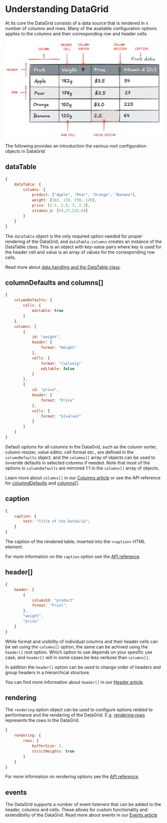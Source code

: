 # Understanding DataGrid
At its core the DataGrid consists of a data source that is rendered in x number of columns and rows. Many of the available configuration options applies to the columns and their corresponding row and header cells.

![table](ill_table.png)

The following provides an introduction the various root configuration objects in DataGrid:

## dataTable
```js
{
    dataTable: {
        columns: {
            product: ["Apple", "Pear", "Orange", "Banana"],
            weight: [182, 178, 150, 120],
            price: [3.5, 2.5, 3, 2.2],
            vitamin_a: [54,27,225,64]
        }
    }
}
```

The `dataTable` object is the only required option needed for proper rendering of the DataGrid, and `dataTable.columns` creates an instance of the DataTable class. This is an object with key-value pairs where key is used for the header cell and value is an array of values for the corresponding row cells.

Read more about [data handling and the DataTable class](https://www.highcharts.com/docs/dashboards/data-table).

## columnDefaults and columns[]
```js
{
    columnDefaults: {
        cells: {
            editable: true
        }
    },
    columns: [
        {
            id: "weight",
            header: {
                format: "Weight"
            },
            cells: {
                format: "{value}g"
                editable: false
            }
        },
        {
            id: "price",
            header: {
                format: "Price"
            },
            cells: {
                format: "${value}"
            }
        }
    ]
}
```

Default options for all columns in the DataGrid, such as the column sorter, column resizer, value editor, cell format etc., are defined in the `columnDefaults` object, and the `columns[]` array of objects can be used to ovveride defaults in selected columns if needed. Note that most of the options in `columnDefaults` are mirrored 1:1 in the `columns[]` array of objects.

Learn more about `columns[]` in our [Columns article](https://www.highcharts.com/docs/datagrid/columns) or see the API reference for [columndDefaults](https://api.highcharts.com/dashboards/#interfaces/DataGrid_Options.Options-1#columnDefaults) and [columns[]](https://api.highcharts.com/dashboards/#interfaces/DataGrid_Options.Options-1#columns).

## caption
```js
{
    caption: {
        text: "Title of the DataGrid";
    }
}
```

The caption of the rendered table, inserted into the `<caption>` HTML element.

For more information on the `caption` option see the [API reference](https://api.highcharts.com/dashboards/#interfaces/DataGrid_Options.Options-1#caption).

## header[]
```js
{
    header: [
        {
            columnId: "product"
            format: "Fruit",
        },
        "weight",
        "price"
    ]
}
```

While format and visibility of individual columns and their header cells can be set using the `columns[]` option, the same can be achived using the `header[]` root option. Which option to use depends on your spesific use case, and `header[]` will in some cases be less verbose than `columns[]`.

In addition the `header[]` option can be used to change order of headers and group headers in a hierarchical structure.

You can find more information about `header[]` in our [Header article](https://www.highcharts.com/docs/datagrid/header).

## rendering
The `rendering` option object can be used to configure options related to performance and the rendering of the DataGrid. E.g. [rendering.rows](https://api.highcharts.com/dashboards/#classes/DataGrid_Table_Row.Row-1) represents the rows in the DataGrid.

```js
{
    rendering: {
        rows: {
            bufferSize: 5,
            strictHeights: true
        }
    }
}
```

For more information on rendering options see the [API reference](https://api.highcharts.com/dashboards/#interfaces/DataGrid_Options.Options-1#rendering).

## events
The DataGrid supports a number of event listeners that can be added to the header, columns and cells. These allows for custom functionality and extendibility of the DataGrid. Read more about events in our [Events article](https://www.highcharts.com/docs/datagrid/events)
